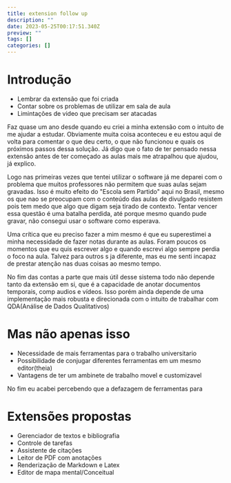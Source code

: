 ```yaml
---
title: extension follow up
description: ""
date: 2023-05-25T00:17:51.340Z
preview: ""
tags: []
categories: []
---
```

# Introdução
- Lembrar da extensão que foi criada
- Contar sobre os problemas de utilizar em sala de aula
- Limintações de video que precisam ser atacadas

Faz quase um ano desde quando eu criei a minha extensão com o intuito de me ajudar a estudar. Obviamente muita coisa aconteceu e eu estou aqui de volta para comentar o que deu certo, o que não funcionou e quais os próximos passos dessa solução. Já digo que o fato de ter pensado nessa extensão antes de ter começado as aulas mais me atrapalhou que ajudou, já explico.

Logo nas primeiras vezes que tentei utilizar o software já me deparei com o problema que muitos professores não permitem que suas aulas sejam gravadas. Isso é muito efeito do "Escola sem Partido" aqui no Brasil, mesmo os que nao se preocupam com o conteúdo das aulas de divulgado resistem pois tem medo que algo que digam seja tirado de contexto. Tentar vencer essa questão é uma batalha perdida, até porque mesmo quando pude gravar, não consegui usar o software como esperava.

Uma crítica que eu preciso fazer a mim mesmo é que eu superestimei a minha necessidade de fazer notas durante as aulas. Foram poucos os momentos que eu quis escrever algo e quando escrevi algo sempre perdia o foco na aula. Talvez para outros s ja diferente, mas eu me senti incapaz de prestar atenção nas duas coisas ao mesmo tempo.

No fim das contas a parte que mais útil desse sistema todo não depende tanto da extensão em si, que é a capacidade de anotar documentos temporais, comp audios e vídeos. Isso porém ainda depende de uma implementação mais robusta e direcionada com o intuito de trabalhar com QDA(Análise de Dados Qualitativos)

# Mas não apenas isso
- Necessidade de mais ferramentas para o trabalho universitario
- Possibilidade de conjugar diferentes ferramentas em um mesmo editor(theia)
- Vantagens de ter um ambinete de trabalho movel e customizavel

No fim eu acabei percebendo que a defazagem de ferramentas para 

# Extensões propostas
- Gerenciador de textos e bibliografia
- Controle de tarefas
- Assistente de citações
- Leitor de PDF com anotações
- Renderização de Markdown e Latex
- Editor de mapa mental/Conceitual